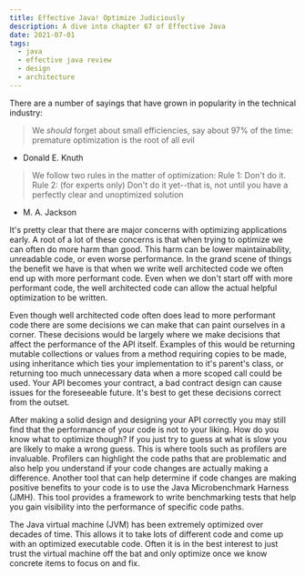 ```yaml
---
title: Effective Java! Optimize Judiciously
description: A dive into chapter 67 of Effective Java
date: 2021-07-01
tags:
  - java
  - effective java review
  - design
  - architecture
---
```


There are a number of sayings that have grown in popularity in the technical industry:

> We _should_ forget about small efficiencies, say about 97% of the time: premature optimization is the root of all evil
- Donald E. Knuth

> We follow two rules in the matter of optimization:
Rule 1: Don't do it.
Rule 2: (for experts only) Don't do it yet--that is, not until you have a perfectly clear and unoptimized solution
- M. A. Jackson

It's pretty clear that there are major concerns with optimizing applications early. A root of a lot of these concerns is that when trying to optimize we can often do more harm than good. This harm can be lower maintainability, unreadable code, or even worse performance. In the grand scene of things the benefit we have is that when we write well architected code we often end up with more performant code. Even when we don't start off with more performant code, the well architected code can allow the actual helpful optimization to be written. 

Even though well architected code often does lead to more performant code there are some decisions we can make that can paint ourselves in a corner. These decisions would be largely where we make decisions that affect the performance of the API itself. Examples of this would be returning mutable collections or values from a method requiring copies to be made, using inheritance which ties your implementation to it's parent's class, or returning too much unnecessary data when a more scoped call could be used. Your API becomes your contract, a bad contract design can cause issues for the foreseeable future. It's best to get these decisions correct from the outset. 

After making a solid design and designing your API correctly you may still find that the performance of your code is not to your liking. How do you know what to optimize though? If you just try to guess at what is slow you are likely to make a wrong guess. This is where tools such as profilers are invaluable. Profilers can highlight the code paths that are problematic and also help you understand if your code changes are actually making a difference. Another tool that can help determine if code changes are making positive benefits to your code is to use the Java Microbenchmark Harness (JMH). This tool provides a framework to write benchmarking tests that help you gain visibility into the performance of specific code paths. 

The Java virtual machine (JVM) has been extremely optimized over decades of time. This allows it to take lots of different code and come up with an optimized executable code. Often it is in the best interest to just trust the virtual machine off the bat and only optimize once we know concrete items to focus on and fix. 

